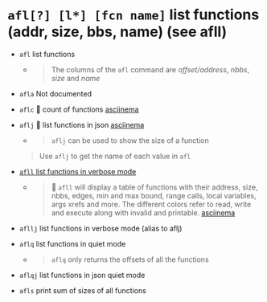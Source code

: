 <!-- TITLE: afl -->

#  `afl[?] [l*] [fcn name]`   list functions (addr, size, bbs, name) (see afll)

- `afl`   list functions
	- > The columns of the `afl` command are *offset/address*, *nbbs*, *size* and *name*
- `afla` Not documented
- `aflc` 🚀 count of functions [asciinema](https://asciinema.org/a/TMvqJRphF2RVI0nNerxzr72pL)
- `aflj` 🚀 list functions in json [asciinema](https://asciinema.org/a/XvEb7StzQ3C1BAAlvn9CDvqLR)
	- > `aflj` can be used to show the size of a function

  > Use `aflj` to get the name of each value in `afl`
- [`afll` list functions in verbose mode](/options/a/af/afll)
	- > 🚀 `afll` will display a table of functions with their address, size, nbbs, edges, min and max bound, range calls, local variables, args xrefs and more. The different colors refer to read, write and execute along with invalid and printable. [asciinema](https://asciinema.org/a/N2QjD5o8X2d1t024LTr9w4wU7)
- `afllj`  list functions in verbose mode (alias to aflj)
- `aflq`   list functions in quiet mode
	- > `aflq` only returns the offsets of all the functions
- `aflqj`   list functions in json quiet mode
- `afls`   print sum of sizes of all functions

<p hidden>afl aflc aflj afll aflq aflqj afls</p>